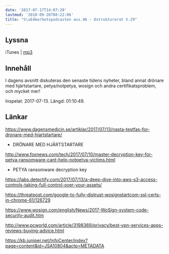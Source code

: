 ```yaml
---
date: '2017-07-17T14:07:20'
lastmod: '2018-09-26T08:22:06'
title: "S\xE4kerhetspodcasten avs.96 - Ostrukturerat V.29"
---
```

## Lyssna

iTunes \| [mp3](http://traffic.libsyn.com/sakerhetspodcasten/2017-07-13_Ostrukturerat.mp3)

## Innehåll

I dagens avsnitt diskuteras den senaste tidens nyheter, bland annat drönare med hjärtstartare,
petya/notpetya, wosign och andra certifikatsproblem, och mycket mer!

Inspelat: 2017-07-13. Längd: 01:10:49.

## Länkar

[https://www.dagensmedicin.se/artiklar/2017/07/13/nasta-testfas-for-dronare-med-hjartstartare/
](https://www.dagensmedicin.se/artiklar/2017/07/13/nasta-testfas-for-dronare-med-hjartstartare/)
- DRÖNARE MED HJÄRTSTARTARE




[http://www.foxnews.com/tech/2017/07/10/master-decryption-key-for-petya-ransomware-cant-help-notpetya-victims.html
](http://www.foxnews.com/tech/2017/07/10/master-decryption-key-for-petya-ransomware-cant-help-notpetya-victims.html)
- PETYA ransomware decryption key




[https://labs.detectify.com/2017/07/13/a-deep-dive-into-aws-s3-access-controls-taking-full-control-over-your-assets/
](https://labs.detectify.com/2017/07/13/a-deep-dive-into-aws-s3-access-controls-taking-full-control-over-your-assets/)




[https://threatpost.com/google-to-fully-distrust-wosignstartcom-ssl-certs-in-chrome-61/126729
](https://threatpost.com/google-to-fully-distrust-wosignstartcom-ssl-certs-in-chrome-61/126729/)



[https://www.wosign.com/english/News/2017-WoSign-system-code-security-audit.htm
](https://www.wosign.com/english/News/2017-WoSign-system-code-security-audit.htm)



[http://www.pcworld.com/article/3198369/privacy/best-vpn-services-apps-reviews-buying-advice.html
](http://www.pcworld.com/article/3198369/privacy/best-vpn-services-apps-reviews-buying-advice.html)




[https://kb.juniper.net/InfoCenter/index?page=content&id=JSA10804&actp=METADATA
](https://kb.juniper.net/InfoCenter/index?page=content&id=JSA10804&actp=METADATA)

